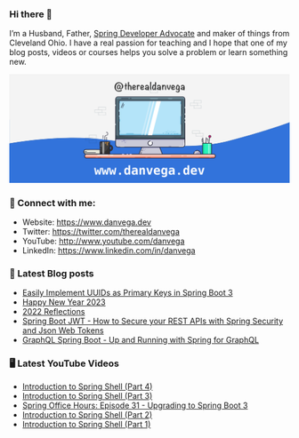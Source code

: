 ### Hi there 👋

I’m a Husband, Father, [Spring Developer Advocate](https://tanzu.vmware.com/developer/advocates/) and maker of things from Cleveland Ohio. I have a real passion for teaching and I hope that one of my blog posts, videos or courses helps you solve a problem or learn something new.

![Profile Header](./github_profile_header.png)

### 🤝 Connect with me:

- Website: https://www.danvega.dev
- Twitter: https://twitter.com/therealdanvega
- YouTube: http://www.youtube.com/danvega
- LinkedIn: https://www.linkedin.com/in/danvega

### 📝 Latest Blog posts

<!-- BLOG-POST-LIST:START -->
- [Easily Implement UUIDs as Primary Keys in Spring Boot 3](https://www.danvega.dev/blog/2023/01/27/jakarta-ee-10-uuid)
- [Happy New Year 2023](https://www.danvega.dev/blog/2023/01/01/happy-new-year-2023)
- [2022 Reflections](https://www.danvega.dev/blog/2022/12/29/2022-reflections)
- [Spring Boot JWT - How to Secure your REST APIs with Spring Security and Json Web Tokens](https://www.danvega.dev/blog/2022/09/06/spring-security-jwt)
- [GraphQL Spring Boot - Up and Running with Spring for GraphQL](https://www.danvega.dev/blog/2022/05/17/spring-for-graphql)
<!-- BLOG-POST-LIST:END -->

### 🖥 Latest YouTube Videos

<!-- YOUTUBE:START -->
- [Introduction to Spring Shell &lpar;Part 4&rpar;](https://www.youtube.com/watch?v=e8wEcemxcfI)
- [Introduction to Spring Shell &lpar;Part 3&rpar;](https://www.youtube.com/watch?v=E84E7c7IlAQ)
- [Spring Office Hours: Episode 31 - Upgrading to Spring Boot 3](https://www.youtube.com/watch?v=RX8TB1UVJ94)
- [Introduction to Spring Shell &lpar;Part 2&rpar;](https://www.youtube.com/watch?v=1xuTqgilNzM)
- [Introduction to Spring Shell &lpar;Part 1&rpar;](https://www.youtube.com/watch?v=FDRfg77MJsk)
<!-- YOUTUBE:END -->
